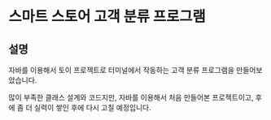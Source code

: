 # 스마트 스토어 고객 분류 프로그램

## 설명
자바를 이용해서 토이 프로젝트로 터미널에서 작동하는 고객 분류 프로그램을 만들어보았습니다.


많이 부족한 클래스 설계와 코드지만, 자바를 이용해서 처음 만들어본 프로젝트이고, 후에 좀 더 실력이 쌓인 후에 다시 고칠 예정입니다.
